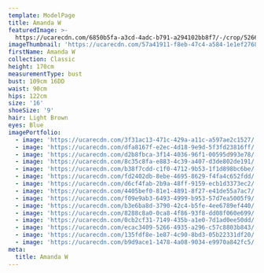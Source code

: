 ```yaml
---
template: ModelPage
title: Amanda W
featuredImage: >-
  https://ucarecdn.com/6850b5fa-a3cd-4adc-b791-a294102bb8f7/-/crop/5266x2778/0,0/-/preview/
imageThumbnail: 'https://ucarecdn.com/57a41911-f8eb-47c4-a584-1e1ef2768188/'
firstName: Amanda W
collection: Classic
height: 170cm
measurementType: bust
bust: 109cm 16DD
waist: 90cm
hips: 122cm
size: '16'
shoeSize: '9'
hair: Light Brown
eyes: Blue
imagePortfolio:
  - image: 'https://ucarecdn.com/3f31ac13-471c-429a-a11c-a597ae2c1527/'
  - image: 'https://ucarecdn.com/dfa8167f-e2ec-4d18-9e9d-5f3fd23816ff/'
  - image: 'https://ucarecdn.com/d2b8fbca-3f14-4036-96f1-00595d993e78/'
  - image: 'https://ucarecdn.com/8c35c8fa-e883-4c39-a407-d3de802de191/'
  - image: 'https://ucarecdn.com/b38f7cdd-c1f0-4712-9b53-1f1d898bc6be/'
  - image: 'https://ucarecdn.com/fd2402db-8ebe-4695-8629-f4fa4c652fdd/'
  - image: 'https://ucarecdn.com/d6cf4fab-2b9a-48ff-9159-ecb1d3373ec2/'
  - image: 'https://ucarecdn.com/4405bef0-81e1-4891-8f27-e41de55a7ac7/'
  - image: 'https://ucarecdn.com/f09e9ab3-6493-4999-b953-57d7ea5005f9/'
  - image: 'https://ucarecdn.com/b3e6ba8d-3790-42c4-b5fe-4ee6789ef440/'
  - image: 'https://ucarecdn.com/8288c8a0-0ca8-4f86-93f8-dd08f060e699/'
  - image: 'https://ucarecdn.com/0cb2cf31-7149-435b-a1e0-7d1ad0ee50dd/'
  - image: 'https://ucarecdn.com/ecac3409-5266-4935-a296-c57c8803b843/'
  - image: 'https://ucarecdn.com/135fdf8e-1e87-4c90-8bd3-05b22331df20/'
  - image: 'https://ucarecdn.com/b9d9ace1-1478-4a08-9034-e9970a842fc5/'
meta:
  title: Amanda W
---
```


